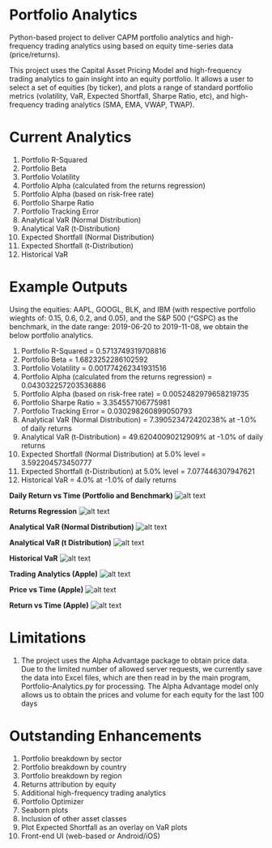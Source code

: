 # Portfolio Analytics
Python-based project to deliver CAPM portfolio analytics and high-frequency trading analytics using based on equity time-series data (price/returns).

This project uses the Capital Asset Pricing Model and high-frequency trading analytics to gain insight into an equity portfolio. It allows a user to select a set of equities (by ticker), and plots a range of standard portfolio metrics (volatility, VaR, Expected Shortfall, Sharpe Ratio, etc), and high-frequency trading analytics (SMA, EMA, VWAP, TWAP).

# Current Analytics

1. Portfolio R-Squared
2. Portfolio Beta
3. Portfolio Volatility
4. Portfolio Alpha (calculated from the returns regression)
5. Portfolio Alpha (based on risk-free rate)
6. Portfolio Sharpe Ratio
7. Portfolio Tracking Error
8. Analytical VaR (Normal Distribution)
9. Analytical VaR (t-Distribution)
10. Expected Shortfall (Normal Distribution)
11. Expected Shortfall (t-Distribution)
12. Historical VaR

# Example Outputs

Using the equities: AAPL, GOOGL, BLK, and IBM (with respective portfolio wieghts of: 0.15, 0.6, 0.2, and 0.05), and the S&P 500 (^GSPC) as the benchmark, in the date range: 2019-06-20 to 2019-11-08, we obtain the below portfolio analytics.

1. Portfolio R-Squared = 0.5713749319708816
2. Portfolio Beta = 1.6823252286102592
3. Portfolio Volatility = 0.001774262341931516
4. Portfolio Alpha (calculated from the returns regression) = 0.043032257203536886
5. Portfolio Alpha (based on risk-free rate) = 0.0052482979658219735
6. Portfolio Sharpe Ratio = 3.354557106775981
7. Portfolio Tracking Error = 0.030298260899050793
8. Analytical VaR (Normal Distribution) = 7.390523472420238% at -1.0% of daily returns
9. Analytical VaR (t-Distribution) = 49.62040090212909% at -1.0% of daily returns
10. Expected Shortfall (Normal Distribution) at 5.0% level = 3.592204573450777
11. Expected Shortfall (t-Distribution) at 5.0% level = 7.077446307947621
12. Historical VaR = 4.0% at -1.0% of daily returns

**Daily Return vs Time (Portfolio and Benchmark)**
![alt text](https://github.com/jjvdb/Portfolio-Analytics/blob/master/Diagrams/Daily%20Return%20vs%20Time.png)

**Returns Regression**
![alt text](https://github.com/jjvdb/Portfolio-Analytics/blob/master/Diagrams/Returns%20Regression.png)

**Analytical VaR (Normal Distribution)**
![alt text](https://github.com/jjvdb/Portfolio-Analytics/blob/master/Diagrams/Analytical%20VaR%20(Normal%20Distribution).png)

**Analytical VaR (t Distribution)**
![alt text](https://github.com/jjvdb/Portfolio-Analytics/blob/master/Diagrams/Analytical%20VaR%20(t%20Distribution).png)

**Historical VaR**
![alt text](https://github.com/jjvdb/Portfolio-Analytics/blob/master/Diagrams/Historical%20VaR.png)

**Trading Analytics (Apple)**
![alt text](https://github.com/jjvdb/Portfolio-Analytics/blob/master/Diagrams/Trading%20Analytics%20(Apple).png)

**Price vs Time (Apple)**
![alt text](https://github.com/jjvdb/Portfolio-Analytics/blob/master/Diagrams/Price%20vs%20Time%20(Apple).png)

**Return vs Time (Apple)**
![alt text](https://github.com/jjvdb/Portfolio-Analytics/blob/master/Diagrams/Return%20vs%20Time%20(Apple).png)

# Limitations

1. The project uses the Alpha Advantage package to obtain price data. Due to the limited number of allowed server requests, we currently save the data into Excel files, which are then read in by the main program, Portfolio-Analytics.py for processing. The Alpha Advantage model only allows us to obtain the prices and volume for each equity for the last 100 days

# Outstanding Enhancements

1. Portfolio breakdown by sector
2. Portfolio breakdown by country
3. Portfolio breakdown by region
4. Returns attribution by equity
5. Additional high-frequency trading analytics
6. Portfolio Optimizer
7. Seaborn plots
8. Inclusion of other asset classes
9. Plot Expected Shortfall as an overlay on VaR plots
10. Front-end UI (web-based or Android/iOS)
